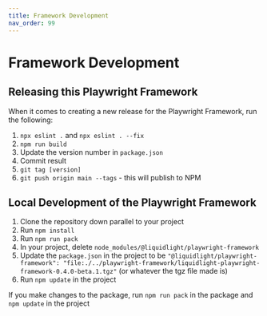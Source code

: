 ```yaml
---
title: Framework Development
nav_order: 99
---
```


# Framework Development

## Releasing this Playwright Framework

When it comes to creating a new release for the Playwright Framework, run the following:

1. `npx eslint .` and `npx eslint . --fix`
2. `npm run build`
3. Update the version number in `package.json`
4. Commit result
5. `git tag [version]`
6. `git push origin main --tags` - this will publish to NPM

## Local Development of the Playwright Framework

1. Clone the repository down parallel to your project
2. Run `npm install`
2. Run `npm run pack`
3. In your project, delete `node_modules/@liquidlight/playwright-framework`
4. Update the `package.json` in the project to be `"@liquidlight/playwright-framework": "file:./../playwright-framework/liquidlight-playwright-framework-0.4.0-beta.1.tgz"` (or whatever the tgz file made is)
5. Run `npm update` in the project

If you make changes to the package, run `npm run pack` in the package and `npm update` in the project

